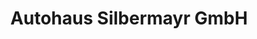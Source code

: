 ---
title: "Autohaus Silbermayr GmbH"
url: /eberstalzell/autohaus-silbermayr-gmbh/
shop: Autowerkstatt
---